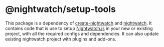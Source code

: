 # @nightwatch/setup-tools

This package is a dependency of [create-nightwatch](https://www.npmjs.com/package/create-nightwatch) and [nightwatch](https://www.npmjs.com/package/nightwatch). It contains code that is use to setup [Nightwatch.js](https://nightwatchjs.org/) in your new or existing project, with all the required configs and dependencies. It can also update existing nightwatch project with plugins and add-ons. 


